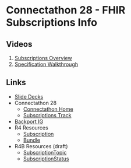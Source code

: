 # Connectathon 28 - FHIR Subscriptions Info

## Videos

1. [Subscriptions Overview](https://youtu.be/aF95Vpqsp9s)
1. [Specification Walkthrough](https://youtu.be/skbxcrroiBo)

## Links

* [Slide Decks](http://aka.ms/subscriptions-2021)
* Connectathon 28
  * [Connectathon Home](https://confluence.hl7.org/display/FHIR/2021+-+09+Connectathon+28)
  * [Subscriptions Track](https://confluence.hl7.org/display/FHIR/2021-09+Subscriptions)
* [Backport IG](https://argonautproject.github.io/subscription-backport-ig/)
* R4 Resources
  * [Subscription](http://hl7.org/fhir/subscription.html)
  * [Bundle](http://hl7.org/fhir/bundle.html)
* R4B Resources (draft)
  * [SubscriptionTopic](http://build.fhir.org/branches/subscription-b/subscriptiontopic.html)
  * [SubscriptionStatus](http://build.fhir.org/branches/subscription-b/subscriptionstatus.html)
